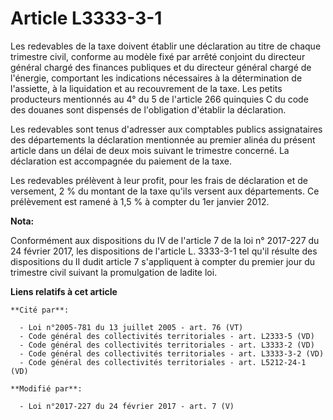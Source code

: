 # Article L3333-3-1

Les redevables de la taxe doivent établir une déclaration au titre de chaque trimestre civil, conforme au modèle fixé par
arrêté conjoint du directeur général chargé des finances publiques et du directeur général chargé de l'énergie, comportant
les indications nécessaires à la détermination de l'assiette, à la liquidation et au recouvrement de la taxe. Les petits
producteurs mentionnés au 4° du 5 de l'article 266 quinquies C du code des douanes sont dispensés de l'obligation d'établir
la déclaration. 

Les redevables sont tenus d'adresser aux comptables publics assignataires des départements la déclaration mentionnée au
premier alinéa du présent article dans un délai de deux mois suivant le trimestre concerné. La déclaration est accompagnée du
paiement de la taxe. 

Les redevables prélèvent à leur profit, pour les frais de déclaration et de versement, 2 % du montant de la taxe qu'ils
versent aux départements. Ce prélèvement est ramené à 1,5 % à compter du 1er janvier 2012.

**Nota:**

Conformément aux dispositions du IV de l'article 7 de la loi n° 2017-227 du 24 février 2017, les dispositions de l'article L.
3333-3-1 tel qu'il résulte des dispositions du II dudit article 7 s'appliquent à compter du premier jour du trimestre civil
suivant la promulgation de ladite loi.

**Liens relatifs à cet article**

	**Cité par**:

	  - Loi n°2005-781 du 13 juillet 2005 - art. 76 (VT)
	  - Code général des collectivités territoriales - art. L2333-5 (VD)
	  - Code général des collectivités territoriales - art. L3333-2 (VD)
	  - Code général des collectivités territoriales - art. L3333-3-2 (VD)
	  - Code général des collectivités territoriales - art. L5212-24-1 (VD)

	**Modifié par**:

	  - Loi n°2017-227 du 24 février 2017 - art. 7 (V)
